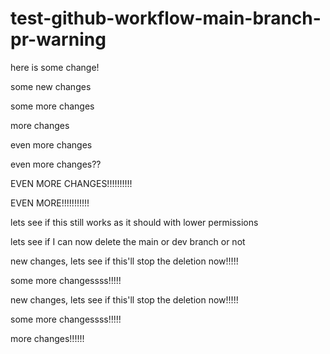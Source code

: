 # test-github-workflow-main-branch-pr-warning


here is some change!

some new changes


some more changes

more changes

even more changes

even more changes??

EVEN MORE CHANGES!!!!!!!!!!

EVEN MORE!!!!!!!!!!!

lets see if this still works as it should with lower permissions

lets see if I can now delete the main or dev branch or not


new changes, lets see if this'll stop the deletion now!!!!!

some more changessss!!!!!

new changes, lets see if this'll stop the deletion now!!!!!

some more changessss!!!!!

more changes!!!!!!

